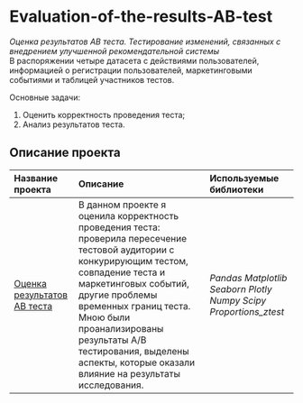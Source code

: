 # Evaluation-of-the-results-AB-test
*Оценка результатов АВ теста. Тестирование изменений, связанных с внедрением улучшенной рекомендательной системы*   
В распоряжении четыре датасета с действиями пользователей, информацией о регистрации пользователей, маркетинговыми событиями и таблицей участников тестов.

Основные задачи:
1. Оценить корректность проведения теста;
2. Анализ результатов теста.

## Описание проекта
| **Название проекта** | **Описание** | **Используемые библиотеки** |
| :-------------------- | :-------------------- |:--------------------|
| [Оценка результатов АВ теста](https://github.com/guzal-chukhlebova/Evaluation-of-the-results-AB-test/blob/main/%20%D0%9E%D1%86%D0%B5%D0%BD%D0%BA%D0%B0%20%D1%80%D0%B5%D0%B7%D1%83%D0%BB%D1%8C%D1%82%D0%B0%D1%82%D0%BE%D0%B2%20%D0%90%D0%92%20%D1%82%D0%B5%D1%81%D1%82%D0%B0.%20%D0%A2%D0%B5%D1%81%D1%82%D0%B8%D1%80%D0%BE%D0%B2%D0%B0%D0%BD%D0%B8%D0%B5%20%D0%B8%D0%B7%D0%BC%D0%B5%D0%BD%D0%B5%D0%BD%D0%B8%D0%B9%2C%20%D1%81%D0%B2%D1%8F%D0%B7%D0%B0%D0%BD%D0%BD%D1%8B%D1%85%20%D1%81%20%D0%B2%D0%BD%D0%B5%D0%B4%D1%80%D0%B5%D0%BD%D0%B8%D0%B5%D0%BC%20%D1%83%D0%BB%D1%83%D1%87%D1%88%D0%B5%D0%BD%D0%BD%D0%BE%D0%B9%20%D1%80%D0%B5%D0%BA%D0%BE%D0%BC%D0%B5%D0%BD%D0%B4%D0%B0%D1%82%D0%B5%D0%BB%D1%8C%D0%BD%D0%BE%D0%B9%20%D1%81%D0%B8%D1%81%D1%82%D0%B5%D0%BC%D1%8B..ipynb)|В данном проекте я оценила корректность проведения теста: проверила пересечение тестовой аудитории с конкурирующим тестом, совпадение теста и маркетинговых событий, другие проблемы временных границ теста. Мною были проанализированы результаты А/В тестирования, выделены аспекты, которые оказали влияние на результаты исследования. | *Pandas Matplotlib Seaborn Plotly Numpy Scipy Proportions_ztest* |
